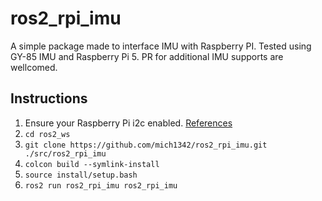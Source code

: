 # ros2_rpi_imu

A simple package made to interface IMU with Raspberry PI. Tested using GY-85 IMU and Raspberry Pi 5. PR for additional IMU supports are wellcomed.

## Instructions
1. Ensure your Raspberry Pi i2c enabled. [References](https://pi3g.com/enabling-and-checking-i2c-on-the-raspberry-pi-using-the-command-line-for-your-own-scripts/)
2. `cd ros2_ws`
3. `git clone https://github.com/mich1342/ros2_rpi_imu.git ./src/ros2_rpi_imu`
4. `colcon build --symlink-install`
5. `source install/setup.bash`
6. `ros2 run ros2_rpi_imu ros2_rpi_imu`